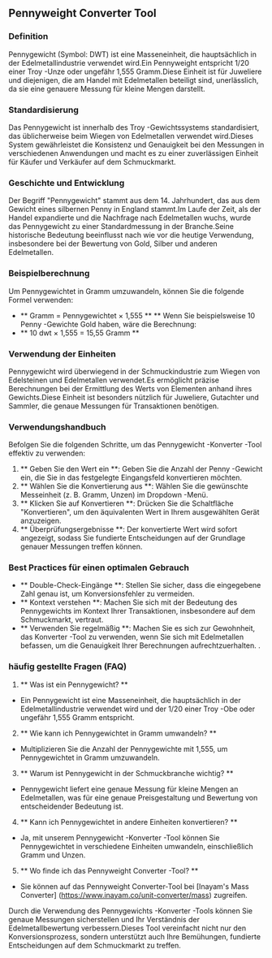 ## Pennyweight Converter Tool

### Definition
Pennygewicht (Symbol: DWT) ist eine Masseneinheit, die hauptsächlich in der Edelmetallindustrie verwendet wird.Ein Pennyweight entspricht 1/20 einer Troy -Unze oder ungefähr 1,555 Gramm.Diese Einheit ist für Juweliere und diejenigen, die am Handel mit Edelmetallen beteiligt sind, unerlässlich, da sie eine genauere Messung für kleine Mengen darstellt.

### Standardisierung
Das Pennygewicht ist innerhalb des Troy -Gewichtssystems standardisiert, das üblicherweise beim Wiegen von Edelmetallen verwendet wird.Dieses System gewährleistet die Konsistenz und Genauigkeit bei den Messungen in verschiedenen Anwendungen und macht es zu einer zuverlässigen Einheit für Käufer und Verkäufer auf dem Schmuckmarkt.

### Geschichte und Entwicklung
Der Begriff "Pennygewicht" stammt aus dem 14. Jahrhundert, das aus dem Gewicht eines silbernen Penny in England stammt.Im Laufe der Zeit, als der Handel expandierte und die Nachfrage nach Edelmetallen wuchs, wurde das Pennygewicht zu einer Standardmessung in der Branche.Seine historische Bedeutung beeinflusst nach wie vor die heutige Verwendung, insbesondere bei der Bewertung von Gold, Silber und anderen Edelmetallen.

### Beispielberechnung
Um Pennygewichtet in Gramm umzuwandeln, können Sie die folgende Formel verwenden:
- ** Gramm = Pennygewichtet × 1,555 ** **
Wenn Sie beispielsweise 10 Penny -Gewichte Gold haben, wäre die Berechnung:
- ** 10 dwt × 1,555 = 15,55 Gramm **

### Verwendung der Einheiten
Pennygewicht wird überwiegend in der Schmuckindustrie zum Wiegen von Edelsteinen und Edelmetallen verwendet.Es ermöglicht präzise Berechnungen bei der Ermittlung des Werts von Elementen anhand ihres Gewichts.Diese Einheit ist besonders nützlich für Juweliere, Gutachter und Sammler, die genaue Messungen für Transaktionen benötigen.

### Verwendungshandbuch
Befolgen Sie die folgenden Schritte, um das Pennygewicht -Konverter -Tool effektiv zu verwenden:
1. ** Geben Sie den Wert ein **: Geben Sie die Anzahl der Penny -Gewicht ein, die Sie in das festgelegte Eingangsfeld konvertieren möchten.
2. ** Wählen Sie die Konvertierung aus **: Wählen Sie die gewünschte Messeinheit (z. B. Gramm, Unzen) im Dropdown -Menü.
3. ** Klicken Sie auf Konvertieren **: Drücken Sie die Schaltfläche "Konvertieren", um den äquivalenten Wert in Ihrem ausgewählten Gerät anzuzeigen.
4. ** Überprüfungsergebnisse **: Der konvertierte Wert wird sofort angezeigt, sodass Sie fundierte Entscheidungen auf der Grundlage genauer Messungen treffen können.

### Best Practices für einen optimalen Gebrauch
- ** Double-Check-Eingänge **: Stellen Sie sicher, dass die eingegebene Zahl genau ist, um Konversionsfehler zu vermeiden.
- ** Kontext verstehen **: Machen Sie sich mit der Bedeutung des Pennygewichts im Kontext Ihrer Transaktionen, insbesondere auf dem Schmuckmarkt, vertraut.
- ** Verwenden Sie regelmäßig **: Machen Sie es sich zur Gewohnheit, das Konverter -Tool zu verwenden, wenn Sie sich mit Edelmetallen befassen, um die Genauigkeit Ihrer Berechnungen aufrechtzuerhalten.
.

### häufig gestellte Fragen (FAQ)

1. ** Was ist ein Pennygewicht? **
- Ein Pennygewicht ist eine Masseneinheit, die hauptsächlich in der Edelmetallindustrie verwendet wird und der 1/20 einer Troy -Obe oder ungefähr 1,555 Gramm entspricht.

2. ** Wie kann ich Pennygewichtet in Gramm umwandeln? **
- Multiplizieren Sie die Anzahl der Pennygewichte mit 1,555, um Pennygewichtet in Gramm umzuwandeln.

3. ** Warum ist Pennygewicht in der Schmuckbranche wichtig? **
- Pennygewicht liefert eine genaue Messung für kleine Mengen an Edelmetallen, was für eine genaue Preisgestaltung und Bewertung von entscheidender Bedeutung ist.

4. ** Kann ich Pennygewichtet in andere Einheiten konvertieren? **
- Ja, mit unserem Pennygewicht -Konverter -Tool können Sie Pennygewichtet in verschiedene Einheiten umwandeln, einschließlich Gramm und Unzen.

5. ** Wo finde ich das Pennyweight Converter -Tool? **
- Sie können auf das Pennyweight Converter-Tool bei [Inayam's Mass Converter] (https://www.inayam.co/unit-converter/mass) zugreifen.

Durch die Verwendung des Pennygewichts -Konverter -Tools können Sie genaue Messungen sicherstellen und Ihr Verständnis der Edelmetallbewertung verbessern.Dieses Tool vereinfacht nicht nur den Konversionsprozess, sondern unterstützt auch Ihre Bemühungen, fundierte Entscheidungen auf dem Schmuckmarkt zu treffen.